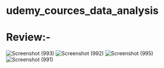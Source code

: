 # udemy_cources_data_analysis
# Review:-
![Screenshot (993)](https://user-images.githubusercontent.com/64354225/154819334-89b440f5-1b73-4c4f-a058-6143394af541.png)
![Screenshot (992)](https://user-images.githubusercontent.com/64354225/154819386-6e2e9226-dc74-4fcd-b0e6-bd3199bd7068.png)
![Screenshot (995)](https://user-images.githubusercontent.com/64354225/154819387-2ee566ba-b2cc-4c3f-ba7f-9d248b0722c1.png)
![Screenshot (991)](https://user-images.githubusercontent.com/64354225/154819389-7f2dd519-004f-46b3-b496-9a256a7e9e59.png)
